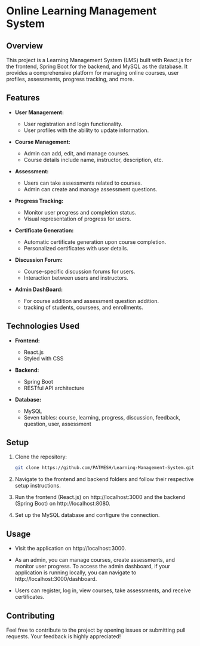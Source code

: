 # Online Learning Management System

## Overview

This project is a Learning Management System (LMS) built with React.js for the frontend, Spring Boot for the backend, and MySQL as the database. It provides a comprehensive platform for managing online courses, user profiles, assessments, progress tracking, and more.

## Features

- **User Management:**
  - User registration and login functionality.
  - User profiles with the ability to update information.

- **Course Management:**
  - Admin can add, edit, and manage courses.
  - Course details include name, instructor, description, etc.
  
- **Assessment:**
  - Users can take assessments related to courses.
  - Admin can create and manage assessment questions.

- **Progress Tracking:**
  - Monitor user progress and completion status.
  - Visual representation of progress for users.

- **Certificate Generation:**
  - Automatic certificate generation upon course completion.
  - Personalized certificates with user details.

- **Discussion Forum:**
  - Course-specific discussion forums for users.
  - Interaction between users and instructors.

- **Admin DashBoard:**
  - For course addition and assessment question addition.
  - tracking of students, coursees, and enrollments. 

## Technologies Used

- **Frontend:**
  - React.js
  - Styled with CSS

- **Backend:**
  - Spring Boot
  - RESTful API architecture

- **Database:**
  - MySQL
  - Seven tables: course, learning, progress, discussion, feedback, question, user, assessment

## Setup

1. Clone the repository:

    ```bash
    git clone https://github.com/PATMESH/Learning-Management-System.git
    ```

2. Navigate to the frontend and backend folders and follow their respective setup instructions.

3. Run the frontend (React.js) on http://localhost:3000 and the backend (Spring Boot) on http://localhost:8080.

4. Set up the MySQL database and configure the connection.

## Usage

- Visit the application on http://localhost:3000.

- As an admin, you can manage courses, create assessments, and monitor user progress. To access the admin dashboard, if your application is running locally, you can navigate to http://localhost:3000/dashboard.

- Users can register, log in, view courses, take assessments, and receive certificates.

## Contributing

Feel free to contribute to the project by opening issues or submitting pull requests. Your feedback is highly appreciated!




